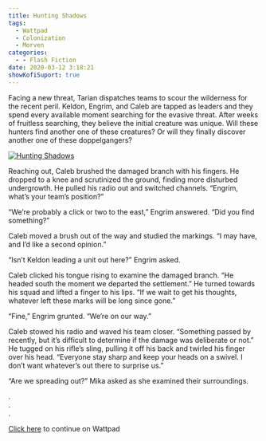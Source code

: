 ```yaml
---
title: Hunting Shadows
tags:
  - Wattpad
  - Colonization
  - Morven
categories:
  - - Flash Fiction
date: 2020-03-12 3:18:21
showKofiSuport: true
---
```


Facing a new threat, Tarian dispatches teams to scour the wilderness for the recent peril. Keldon, Engrim, and Caleb are tapped as leaders and they spend every available moment searching for the evasive threat. After weeks of fruitless searching, they believe the initial creature was unique.<!-- more --> Will these hunters find another one of these creatures? Or will they finally discover another one of these doppelgangers?

<div class="center">

[![Hunting Shadows](/images/covers/colonization.png "Hunting Shadows")](https://www.wattpad.com/848360783-colonization-hunting-shadows)

</div>

Reaching out, Caleb brushed the damaged branch with his fingers. He dropped to a knee and scrutinized the ground, finding more disturbed undergrowth. He pulled his radio out and switched channels. “Engrim, what’s your team’s position?”

“We’re probably a click or two to the east,” Engrim answered. “Did you find something?”

Caleb moved a brush out of the way and studied the markings. “I may have, and I’d like a second opinion.”

“Isn’t Keldon leading a unit out here?” Engrim asked.

Caleb clicked his tongue rising to examine the damaged branch. “He headed south the moment we departed the settlement.” He turned towards his squad and lifted a finger to his lips. “If we wait to get his thoughts, whatever left these marks will be long since gone.”

“Fine,” Engrim grunted. “We’re on our way.”

Caleb stowed his radio and waved his team closer. “Something passed by recently, but it’s difficult to determine if the damage was deliberate or not.” He tugged on his rifle’s sling, pulling it off his back and twirled his finger over his head. “Everyone stay sharp and keep your heads on a swivel. I don’t want whatever’s out there to surprise us.”

“Are we spreading out?” Mika asked as she examined their surroundings.

<div class="center story-ellipses">

.</br>
.</br>
.</br>

</div>

<div class="center">

[Click here](https://www.wattpad.com/848360783-colonization-hunting-shadows) to continue on Wattpad

</div>